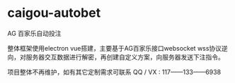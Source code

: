# caigou-autobet

AG 百家乐自动投注

整体框架使用electron vue搭建，主要基于AG百家乐接口websocket wss协议逆向，对服务器交互数据进行解密，再创建自定义方案，向服务器发送下注指令。

项目整体不再维护，如有其它定制需求可联系  QQ / VX : 117——133——6938
